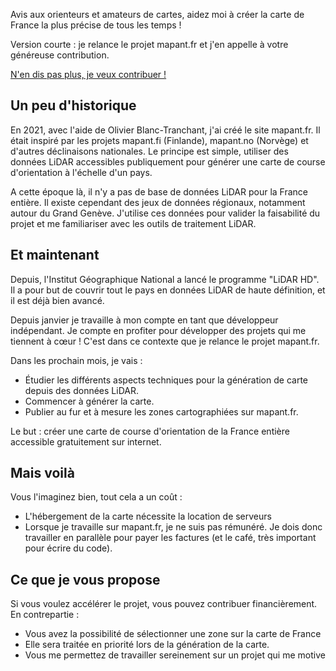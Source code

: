 Avis aux orienteurs et amateurs de cartes, aidez moi à créer la carte de France la plus précise de tous les temps !

Version courte : je relance le projet mapant.fr et j'en appelle à votre généreuse contribution.

<p flex justify-end><a href="/contribute/step-1" role="button" class="!flex items-center gap-2 w-fit">N'en dis pas plus, je veux contribuer !<i i-carbon-arrow-right block h-5 w-5></i></a></p>

## Un peu d'historique

En 2021, avec l'aide de Olivier Blanc-Tranchant, j'ai créé le site mapant.fr. Il était inspiré par les projets mapant.fi (Finlande), mapant.no (Norvège) et d'autres déclinaisons nationales. Le principe est simple, utiliser des données LiDAR accessibles publiquement pour générer une carte de course d'orientation à l'échelle d'un pays.

A cette époque là, il n'y a pas de base de données LiDAR pour la France entière. Il existe cependant des jeux de données régionaux, notamment autour du Grand Genève. J'utilise ces données pour valider la faisabilité du projet et me familiariser avec les outils de traitement LiDAR.

## Et maintenant

Depuis, l'Institut Géographique National a lancé le programme "LiDAR HD". Il a pour but de couvrir tout le pays en données LiDAR de haute définition, et il est déjà bien avancé.

Depuis janvier je travaille à mon compte en tant que développeur indépendant. Je compte en profiter pour développer des projets qui me tiennent à cœur ! C'est dans ce contexte que je relance le projet mapant.fr.

Dans les prochain mois, je vais :

- Étudier les différents aspects techniques pour la génération de carte depuis des données LiDAR.
- Commencer à générer la carte.
- Publier au fur et à mesure les zones cartographiées sur mapant.fr.

Le but : créer une carte de course d'orientation de la France entière accessible gratuitement sur internet.

## Mais voilà

Vous l'imaginez bien, tout cela a un coût :

- L'hébergement de la carte nécessite la location de serveurs
- Lorsque je travaille sur mapant.fr, je ne suis pas rémunéré. Je dois donc travailler en parallèle pour payer les factures (et le café, très important pour écrire du code).

## Ce que je vous propose

Si vous voulez accélérer le projet, vous pouvez contribuer financièrement. En contrepartie :

- Vous avez la possibilité de sélectionner une zone sur la carte de France
- Elle sera traitée en priorité lors de la génération de la carte.
- Vous me permettez de travailler sereinement sur un projet qui me motive

